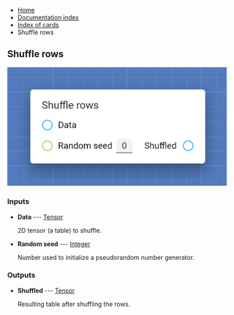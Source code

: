 <ul class="breadcrumb">
    <li><a href="">Home</a></li>
    <li><a href="documentation">Documentation index</a></li>
    <li><a href="cards/">Index of cards</a></li>
    <li>Shuffle rows</li>
</ul>

## Shuffle rows



!["Shuffle rows" card](assets/img/cards/shuffleRows.png)


### Inputs


* **Data** --- [Tensor](types/Tensor)

  2D tensor (a table) to shuffle.

* **Random seed** --- [Integer](types/Integer)

  Number used to initialize a pseudorandom number generator.





### Outputs


* **Shuffled** --- [Tensor](types/Tensor)

  Resulting table after shuffling the rows.




